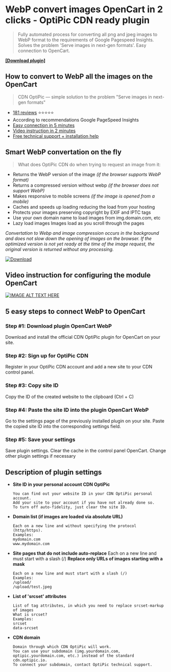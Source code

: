 # WebP convert images OpenCart in 2 clicks - OptiPic CDN ready plugin

> Fully automated process for converting all png and jpeg images to WebP format to the requirements of Google Pagespeed Insights. Solves the problem 'Serve images in next-gen formats'. Easy connection to OpenCart.

 **[[Download plugin]](https://github.com/optipic-io/optipic-opencart/releases/download/v1.25.0/optipic.ocmod.zip)**

## How to convert to WebP all the images on the OpenCart
> CDN OptiPic — simple solution to the problem "Serve images in next-gen formats"

- [181 reviews](https://optipic.io/en/cdn/reviews/) ⭐⭐⭐⭐⭐
- According to recommendations Google PageSpeed Insights
- [Easy connection in 5 minutes](https://www.youtube.com/watch?v=BfnOdQ5yZrw)
- [Video instruction in 2 minutes](https://www.youtube.com/watch?v=BfnOdQ5yZrw)
- [Free technical support + installation help](https://optipic.io/get-free-help/?cdn=1)

## Smart WebP convertation on the fly
> What does OptiPic CDN do when trying to request an image from it:

- Returns the WebP version of the image *(if the browser supports WebP format)*
- Returns a compressed version without webp *(if the browser does not support WebP)*
- Makes responsive to mobile screens *(if the image is opened from a mobile)*
- Caches and speeds up loading reducing the load from your hosting
- Protects your images preserving copyright by EXIF and IPTC tags
- Use your own domain name to load images from img.domain.com, etc
- Lazy load images Images load as you scroll through the pages

*Convertation to Webp and image compression occurs in the background and does not slow down the opening of images on the browser.
If the optimized version is not yet ready at the time of the image request, the original version is returned without any processing.*

[![Download](https://optipic.io/images/download-button-w200.png)](https://github.com/optipic-io/optipic-opencart/releases/download/v1.25.0/optipic.ocmod.zip)

## Video instruction for configuring the module OpenCart
[![IMAGE ALT TEXT HERE](https://img.youtube.com/vi/BfnOdQ5yZrw/0.jpg)](https://www.youtube.com/watch?v=BfnOdQ5yZrw)

## 5 easy steps to connect WebP to OpenCart
### Step #1: Download plugin OpenCart WebP
Download and install the official CDN OptiPic plugin for OpenCart on your site.

### Step #2: Sign up for OptiPic CDN
Register in your OptiPic CDN account and add a new site to your CDN control panel.

### Step #3: Copy site ID
Copy the ID of the created website to the clipboard (Ctrl + C)

### Step #4: Paste the site ID into the plugin OpenCart WebP
Go to the settings page of the previously installed plugin on your site.
Paste the copied site ID into the corresponding settings field.

### Step #5: Save your settings
Save plugin settings. Clear the cache in the control panel OpenCart.
Change other plugin settings if necessary

## Description of plugin settings

- **Site ID in your personal account CDN OptiPic**
  ```
  You can find out your website ID in your CDN OptiPic personal account. 
  Add your site to your account if you have not already done so. 
  To turn off auto-fidelity, just clear the site ID.
  ```

* **Domain list (if images are loaded via absolute URL)**
  ```
  Each on a new line and without specifying the protocol (http/https).
  Examples:
  mydomain.com
  www.mydomain.com
  ```

* **Site pages that do not include auto-replace**
Each on a new line and must start with a slash (/)
**Replace only URLs of images starting with a mask**
  ```
  Each on a new line and must start with a slash (/)
  Examples:
  /upload/
  /upload/test.jpeg
  ```

* **List of 'srcset' attributes**
  ```
  List of tag attributes, in which you need to replace srcset-markup of images
  What is srcset? 
  Examples: 
  srcset 
  data-srcset 
  ```

* **CDN domain**
  ```
  Domain through which CDN OptiPic will work. 
  You can use your subdomain (img.yourdomain.com, optipic.yourdomain.com, etc.) instead of the standard cdn.optipic.io. 
  To connect your subdomain, contact OptiPic technical support.
  ```
